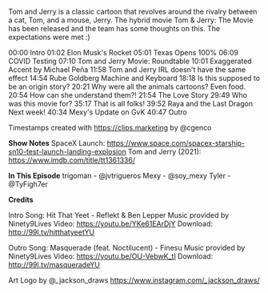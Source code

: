 Tom and Jerry is a classic cartoon that revolves around the rivalry between a cat, Tom, and a mouse, Jerry. The hybrid movie Tom & Jerry: The Movie has been released and the team has some thoughts on this. The expectations were met :)

00:00 Intro
01:02 Elon Musk's Rocket
05:01 Texas Opens 100%
06:09 COVID Testing
07:10 Tom and Jerry Movie: Roundtable
10:01 Exaggerated Accent by Michael Peña
11:58 Tom and Jerry IRL doesn't have the same effect
14:54 Rube Goldberg Machine and Keyboard
18:18 Is this supposed to be an origin story?
20:21 Why were all the animals cartoons? Even food.
20:54 How can she understand them?!
21:54 The Love Story
29:49 Who was this movie for?
35:17 That is all folks!
39:52 Raya and the Last Dragon Next week!
40:34 Mexy's Update on GvK
40:47 Outro

Timestamps created with https://clips.marketing by @cgenco

**Show Notes**
SpaceX Launch: https://www.space.com/spacex-starship-sn10-test-launch-landing-explosion
Tom and Jerry (2021): https://www.imdb.com/title/tt1361336/


**In This Episode**
trigoman - @jvtrigueros
Mexy - @soy_mexy
Tyler - @TyFigh7er

**Credits**

Intro
Song: Hit That Yeet - Reflekt & Ben Lepper
Music provided by Ninety9Lives
Video: https://youtu.be/YKe61EArDjY
Download: http://99l.tv/hitthatyeetYU

Outro
Song: Masquerade (feat. Noctilucent) - Finesu
Music provided by Ninety9Lives
Video: https://youtu.be/OU-VebwK_tI
Download: http://99l.tv/masqueradeYU

Art
Logo by @_jackson_draws https://www.instagram.com/_jackson_draws/

